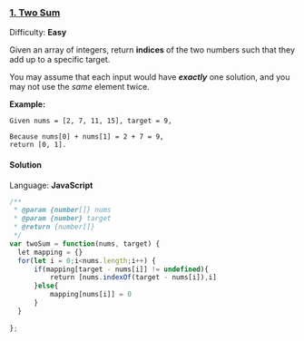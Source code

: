 ### [1\. Two Sum](https://leetcode.com/problems/two-sum/)

Difficulty: **Easy**


Given an array of integers, return **indices** of the two numbers such that they add up to a specific target.

You may assume that each input would have **_exactly_** one solution, and you may not use the _same_ element twice.

**Example:**

```
Given nums = [2, 7, 11, 15], target = 9,

Because nums[0] + nums[1] = 2 + 7 = 9,
return [0, 1].
```


#### Solution

Language: **JavaScript**

```javascript
/**
 * @param {number[]} nums
 * @param {number} target
 * @return {number[]}
 */
var twoSum = function(nums, target) {
  let mapping = {}
  for(let i = 0;i<nums.length;i++) {
      if(mapping[target - nums[i]] != undefined){
          return [nums.indexOf(target - nums[i]),i]
      }else{
          mapping[nums[i]] = 0
      }
  }
    
};
```
